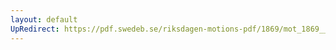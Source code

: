 ```yaml
---
layout: default
UpRedirect: https://pdf.swedeb.se/riksdagen-motions-pdf/1869/mot_1869__fk__00030/mot_1869__fk__00030_003.pdf
---
```

